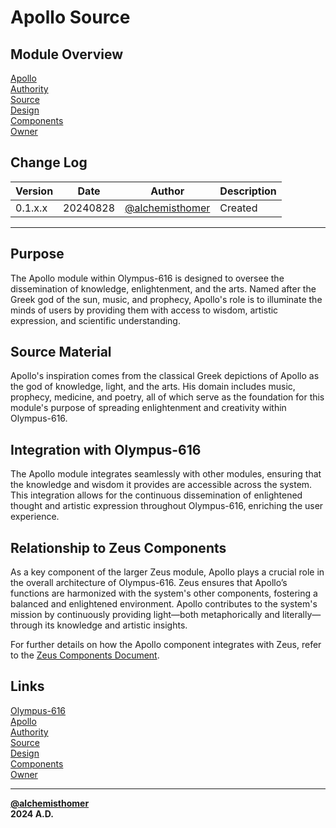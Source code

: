 # Apollo Source

## Module Overview
[Apollo](README.md)  
[Authority](../zeus/zeus.components.md)  
[Source](apollo.source.md)  
[Design](apollo.design.md)  
[Components](apollo.components.md)  
[Owner](https://github.com/alchemisthomer)  

## Change Log

| Version   | Date       | Author                                                   | Description   |
|-----------|------------|----------------------------------------------------------|---------------|
| 0.1.x.x   | 20240828   | [@alchemisthomer](https://github.com/alchemisthomer)     | Created       

---

## Purpose

The Apollo module within Olympus-616 is designed to oversee the dissemination of knowledge, enlightenment, and the arts. Named after the Greek god of the sun, music, and prophecy, Apollo's role is to illuminate the minds of users by providing them with access to wisdom, artistic expression, and scientific understanding.

## Source Material

Apollo's inspiration comes from the classical Greek depictions of Apollo as the god of knowledge, light, and the arts. His domain includes music, prophecy, medicine, and poetry, all of which serve as the foundation for this module's purpose of spreading enlightenment and creativity within Olympus-616.

## Integration with Olympus-616

The Apollo module integrates seamlessly with other modules, ensuring that the knowledge and wisdom it provides are accessible across the system. This integration allows for the continuous dissemination of enlightened thought and artistic expression throughout Olympus-616, enriching the user experience.

## Relationship to Zeus Components

As a key component of the larger Zeus module, Apollo plays a crucial role in the overall architecture of Olympus-616. Zeus ensures that Apollo’s functions are harmonized with the system's other components, fostering a balanced and enlightened environment. Apollo contributes to the system's mission by continuously providing light—both metaphorically and literally—through its knowledge and artistic insights.

For further details on how the Apollo component integrates with Zeus, refer to the [Zeus Components Document](../zeus/zeus.components.md).

## Links
[Olympus-616](../../README.md)  
[Apollo](README.md)  
[Authority](https://github.com/alchemisthomer)  
[Source](apollo.source.md)  
[Design](apollo.design.md)  
[Components](apollo.components.md)  
[Owner](https://github.com/alchemisthomer)  
***
**[@alchemisthomer](https://github.com/alchemisthomer)  
2024 A.D.**
